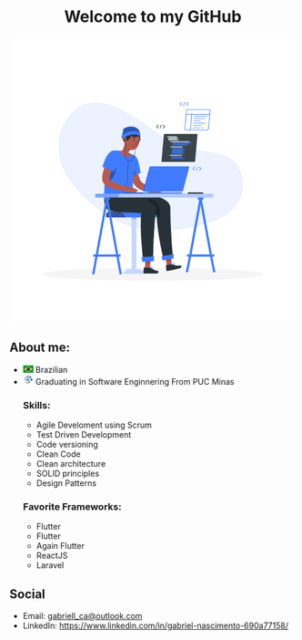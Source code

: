 # <center>Welcome to my GitHub</center>

<center> <img width="500px" src="https://github.com/gncgabriel/gncgabriel/blob/main/Images/DevImage.png?raw=true"/> </center>

## About me:
* <img width="18px" src="https://github.com/gncgabriel/gncgabriel/blob/main/Images/BrasilFlag.png?raw=true" /> Brazilian
* <img width="18px" src="https://github.com/gncgabriel/gncgabriel/blob/main/Images/ESLogo.png?raw=true" />  Graduating in Software Enginnering From PUC Minas
  ### Skills:
  * Agile Develoment using Scrum 
  * Test Driven Development
  * Code versioning
  * Clean Code
  * Clean architecture
  * SOLID principles
  * Design Patterns
  ### Favorite Frameworks:
  * Flutter
  * Flutter
  * Again Flutter
  * ReactJS
  * Laravel
## Social
* Email: gabriell_ca@outlook.com
* LinkedIn: https://www.linkedin.com/in/gabriel-nascimento-690a77158/